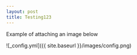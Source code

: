 ```yaml
---
layout: post
title: Testing123
---
```


Example of attaching an image below

![_config.yml]({{ site.baseurl }}/images/config.png)
